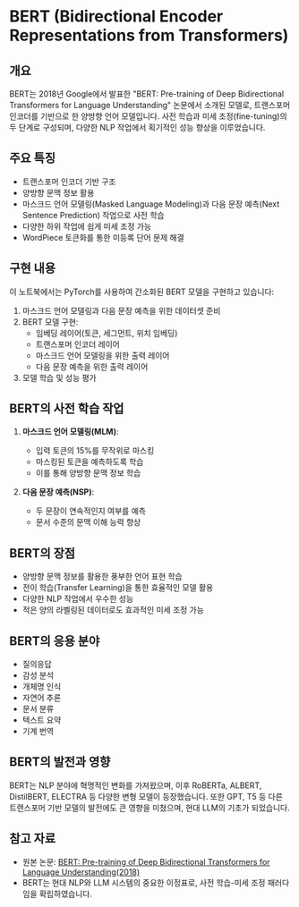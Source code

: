 # BERT (Bidirectional Encoder Representations from Transformers)

## 개요
BERT는 2018년 Google에서 발표한 "BERT: Pre-training of Deep Bidirectional Transformers for Language Understanding" 논문에서 소개된 모델로, 트랜스포머 인코더를 기반으로 한 양방향 언어 모델입니다. 사전 학습과 미세 조정(fine-tuning)의 두 단계로 구성되며, 다양한 NLP 작업에서 획기적인 성능 향상을 이루었습니다.

## 주요 특징
- 트랜스포머 인코더 기반 구조
- 양방향 문맥 정보 활용
- 마스크드 언어 모델링(Masked Language Modeling)과 다음 문장 예측(Next Sentence Prediction) 작업으로 사전 학습
- 다양한 하위 작업에 쉽게 미세 조정 가능
- WordPiece 토큰화를 통한 미등록 단어 문제 해결

## 구현 내용
이 노트북에서는 PyTorch를 사용하여 간소화된 BERT 모델을 구현하고 있습니다:

1. 마스크드 언어 모델링과 다음 문장 예측을 위한 데이터셋 준비
2. BERT 모델 구현:
   - 임베딩 레이어(토큰, 세그먼트, 위치 임베딩)
   - 트랜스포머 인코더 레이어
   - 마스크드 언어 모델링을 위한 출력 레이어
   - 다음 문장 예측을 위한 출력 레이어
3. 모델 학습 및 성능 평가

## BERT의 사전 학습 작업
1. **마스크드 언어 모델링(MLM)**:
   - 입력 토큰의 15%를 무작위로 마스킹
   - 마스킹된 토큰을 예측하도록 학습
   - 이를 통해 양방향 문맥 정보 학습
   
2. **다음 문장 예측(NSP)**:
   - 두 문장이 연속적인지 여부를 예측
   - 문서 수준의 문맥 이해 능력 향상

## BERT의 장점
- 양방향 문맥 정보를 활용한 풍부한 언어 표현 학습
- 전이 학습(Transfer Learning)을 통한 효율적인 모델 활용
- 다양한 NLP 작업에서 우수한 성능
- 적은 양의 라벨링된 데이터로도 효과적인 미세 조정 가능

## BERT의 응용 분야
- 질의응답
- 감성 분석
- 개체명 인식
- 자연어 추론
- 문서 분류
- 텍스트 요약
- 기계 번역

## BERT의 발전과 영향
BERT는 NLP 분야에 혁명적인 변화를 가져왔으며, 이후 RoBERTa, ALBERT, DistilBERT, ELECTRA 등 다양한 변형 모델이 등장했습니다. 또한 GPT, T5 등 다른 트랜스포머 기반 모델의 발전에도 큰 영향을 미쳤으며, 현대 LLM의 기초가 되었습니다.

## 참고 자료
- 원본 논문: [BERT: Pre-training of Deep Bidirectional Transformers for Language Understanding(2018)](https://arxiv.org/abs/1810.04805)
- BERT는 현대 NLP와 LLM 시스템의 중요한 이정표로, 사전 학습-미세 조정 패러다임을 확립하였습니다.
